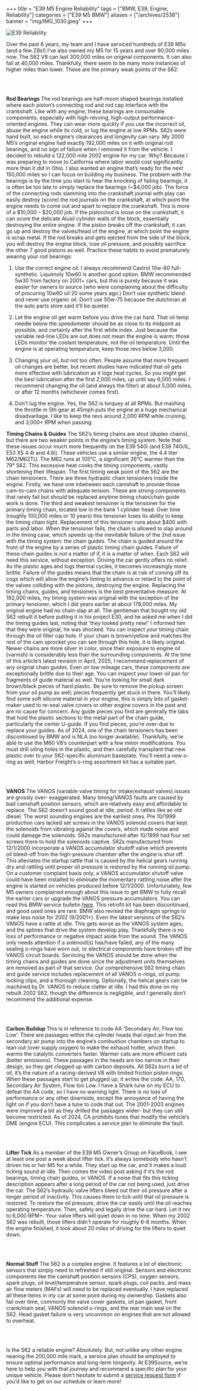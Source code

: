 
+++
title = "E39 M5 Engine Reliability"
tags = ["BMW, E39, Engine, Reliability"]
categories = ["E39 M5 BMW"]
aliases = ["/archives/2538"]
banner = "img/IMG_1030.jpeg"
+++


![E39 Reliability](../img/IMG_1030.jpeg)

Over the past 6 years, my team and I have serviced hundreds of E39 M5s (and a few Z8s!) I’ve also owned my M5 for 15 years and over 90,000 miles now. The S62 V8 can last 300,000 miles on original components. It can also fail at 40,000 miles. Thankfully, there seem to be many more instances of higher miles than lower. These are the primary weak points of the S62:

&nbsp;<br/><br/>

**Rod Bearings** The rod bearings are half-moon shaped bearings installed where each piston’s
connecting rod and rod cap interface with the crankshaft. Like with any engine, these bearings are
consumable components; especially with high-revving, high-output performance-oriented engines.
They can wear more quickly if you use the incorrect oil, abuse the engine while its cold, or lug the
engine at low RPMs. S62s were hand built, so each engine’s clearances and longevity can vary. My
2000 M5’s original engine had exactly 192,000 miles on it with original rod bearings, and no sign of
failure when I removed it from the vehicle. I decided to rebuild a 122,000 mile 2002 engine for my
car. Why? Because I was preparing to move to California where labor would cost significantly more
than it did in Ohio. I also wanted an engine that’s ready for the next 150,000 miles so I can focus on
building my business. The problem with the bearings is by the time you start to hear the knocking of
failing bearings, it is often be too late to simply replace the bearings (~$4,000 job). The force of the
connecting rods slamming into the crankshaft journal with play can easily destroy (score) the rod
journals on the crankshaft, at which point the engine needs to come out and apart to replace the
crankshaft. This is more of a $10,000 – $20,000 job. If the piston/rod is loose on the crankshaft, it
can score the delicate Alusil cylinder walls of the block, essentially destroying the entire engine. If
the piston breaks off the crankshaft, it can go up and destroy the valves/head of the engine, at which
point the engine is scrap metal. If the rod breaks and gets ejected from the side of the block, you will
destroy the engine block, lose oil pressure, and possibly sacrifice the other 7 good pistons as well.
Practice these habits to avoid prematurely wearing your rod bearings:

1. Use the correct engine oil. I always recommend Castrol 10w-60 full-synthetic. Liquimoly
10w60 is another good option. BMW recommended 5w30 from factory on 2001+ cars, but
this is purely because it was easier for owners to source (who were complaining about the
difficulty of procuring 10w60 oil 20 some years ago.) Don’t use synthetic blend and never
use organic oil. Don’t use 50w-75 because the dutchman at the auto parts store said it’ll be
quieter.


2. Let the engine oil get warm before you drive the car hard. That oil temp needle below the
speedometer should be as close to its midpoint as possible, and certainly after the first white
index. Just because the variable red-line LEDs are out does not mean the engine is warm;
those LEDs monitor the coolant temperature, not the oil temperature. Until the engine is at
operating temperature, keep those revs below 3,000.

3. Changing your oil, but not too often. People assume that more frequent oil changes are
better, but recent studies have indicated that oil gets more effective with lubrication as it logs
heat cycles. So you might get the best lubrication after the first 2,000 miles, up until say
6,000 miles. I recommend changing the oil (and always the filter) at about 5,000 miles, or
after 12 months (whichever comes first).

4. Don’t lug the engine. Yes, the S62 is torquey at all RPMs. But mashing the throttle in 5th
gear at 45mph puts the engine at a huge mechanical disadvantage. I like to keep the revs
around 2,000 RPM while cruising, and 3,000+ RPM when passing.

**Timing Chains & Guides** The S62’s timing chains are stout (duplex chains), but there are two
weaker points in the engine’s timing system. Note that these issues occur much more frequently on
the E39 540i (and E38 740i/iL, E53 X5 4.4i and 4.6i). These vehicles use a similar engine, the 4.4
liter M62/M62TU. The M62 runs at 105°C, a significant 26°C warmer than the 79° S62. This
excessive heat cooks the timing components, vastly shortening their lifespan. The first timing weak
point of the S62 are the chain tensioners. There are three hydraulic chain tensioners inside the
engine. Firstly, we have one inbetween each camshaft to provide those cam-to-cam chains with
adequate tension. These are strong components that rarely fail but should be replaced anytime
timing chain/chain guide work is done. The third and weakest tensioner is the tensioner for the
primary timing chain, located low in the bank 1 cylinder head. Over time (roughly 100,000 miles or
10 years) this tensioner loses its ability to keep the timing chain tight. Replacement of this tensioner
runs about $400 with parts and labor. When the tensioner fails, the chain is allowed to slap around
in the timing case, which speeds up the inevitable failure of the 2nd issue with the timing system: the
chain guides. The chain is guided around the front of the engine by a series of plastic timing chain
guides. Failure of these chain guides is not a matter of if, it is a matter of when. Each S62 will need
this service, without exception. Driving the car gently offers no relief. As the plastic ages and logs
thermal cycles, it becomes increasingly more brittle. Failure of the guides means that the chain is at
risk of coming off its cogs which will allow the engine’s timing to advance or retard to the point of the
valves colliding with the pistons, destroying the engine. Replacing the timing chains, guides, and
tensioners is the best preventative measure. At 192,000 miles, my timing system was original with
the exception of the primary tensioner, which I did years earlier at about 178,000 miles. My original
engine had no chain slap at all. The gentleman that bought my old S62 rebuilt it before putting it in
his project E30, and he asked me when I did the timing guides last, noting that ‘they looked pretty
new!’ I informed him that they were original; he was shocked. You can inspect your timing chain
through the oil filler cap hole. If your chain is brown/yellow and matches the rest of the cam sprocket
you can see through this hole, it is likely original. Newer chains are more silver in color, since their
exposure to engine oil (varnish) is considerably less than the surrounding components. At the time
of this article’s latest revision in April, 2025, I recommend replacement of any original chain guides.
Even on low mileage cars, these components are exceptionally brittle due to their age. You can
inspect your lower oil pan for fragments of guide material as well. You’re looking for small dark
brown/black pieces of hard plastic. Be sure to remove the pickup screen from your oil pump as well;
pieces frequently get stuck in there. You’ll likely find some soft silicone material in your engine, this
is simply bits of gasket-maker used to re-seal valve covers or other engine covers in the past and
are no cause for concern. Any guide pieces you find are generally the tabs that hold the plastic
sections to the metal part of the chain guide, particularly the center U-guide. If you find pieces,
you’re over-due to replace your guides. As of 2024, one of the chain tensioners has been
discontinued by BMW and is NLA (no longer available). Thankfully, we’re able to use the M60 V8’s
counterpart with a few minor modifications. You must drill oiling holes in the plastic, and then
carefully transplant that new plastic over to your S62-specific aluminum baseplate. You’ll need a
new o-ring as well; Harbor Freight’s o-ring assortment kit has a suitable part.

&nbsp;<br/><br/>

**VANOS** The VANOS (variable valve timing for intake/exhaust valves) issues are grossly over-
exaggerated. Many timing/VANOS faults are caused by bad camshaft position sensors, which are
relatively easy and affordable to replace. The S62 doesn’t sound good at idle, period. It rattles like
an old diesel. The worst sounding engines are the earliest ones. Pre 10/1999 production cars
lacked set screws in the VANOS solenoid covers that kept the solenoids from vibrating against the
covers, which made noise and could damage the solenoids. S62s manufactured after 10/1999 had
four set screws there to hold the solenoids captive. S62s manufactured from 12/1/2000 incorporate
a VANOS accumulator shutoff valve which prevents oil bleed-off from the high-pressure chamber
after the engine is shut off. This alleviates the startup rattle that is caused by the helical gears
running dry and rattling until proper oil pressure is restored by the running oil pump. On a customer
complaint basis only, a VANOS accumulator shutoff valve could have been installed to eliminate the
momentary rattling noise after the engine is started on vehicles produced before 12/1/2000.
Unfortunately, few M5 owners complained enough about this issue to get BMW to fully recall the
earlier cars or upgrade the VANOS pressure accumulators. You can read this BMW service
bulletin [here](https://www.dropbox.com/s/j4n8093162gk3fd/S62%20VANOS%20Rattle%202000.pdf?dl=0). This retrofit kit has been discontinued, and good used ones are rare. BMW also revised the diaphragm springs to make less noise for 2002 (9/2001+). Even the latest versions of
the S62’s VANOS have a rattle at idle. This gets worse as the VANOS system ages, and the splines
that drive the system develop play. Thankfully there is no loss of performance or negative impact
aside from the sound. The VANOS only needs attention if a solenoid(s) has/have failed, any of the
many sealing o-rings have worn out, or electrical components have broken off the VANOS circuit
boards. Servicing the VANOS should be done when the timing chains and guides are done since
the adjustment units themselves are removed as part of that service. Our comprehensive S62
timing chain and guide service includes replacement of all VANOS o-rings, oil pump locking clips,
and a thorough cleaning. Optionally, the helical gears can be machined by Dr. VANOS to reduce
clatter at idle. I had this done on my rebuilt 2002 S62, though the difference is negligible, and I
generally don’t recommend the additional expense.

&nbsp;<br/><br/>

**Carbon Buildup** This is in reference to code AA ‘Secondary Air, Flow too Low’. There are
passages within the cylinder heads that inject air from the secondary air pump into the engine’s
combustion chambers on startup to lean out (over supply oxygen) to make the exhaust hotter, which
then warms the catalytic converters faster. Warmer cats are more efficient cats (better emissions).
These passages in the heads are too narrow in their design, so they get clogged up with carbon
deposits. All S62s burn a bit of oil, it’s the nature of a racing-derived V8 with limited friction piston
rings. When these passages start to get plugged up, it writes the code: AA, 170, Secondary Air
System, Flow too Low. I have a Shark tune on my ECU to defeat the AA code, so I have no warning
light. There is no loss of performance or any other downside, except the annoyance of having the
light on if you don’t have a tune to code that out. The 2001-2003 engines were improved a bit as
they drilled the passages wider- but they can still become restricted. As of 2024, CA prohibits tunes
that modify the vehicle’s DME (engine ECU). This complicates a service plan to eliminate the fault.

&nbsp;<br/><br/>

**Lifter Tick** As a member of the E39 M5 Owner’s Group on FaceBook, I see at least one post a
week about lifter tick. It’s always somebody who hasn’t driven his or her M5 for a while. They start
up the car, and it makes a loud ticking sound at idle. Then comes the video post asking if it’s the rod
bearings, timing chain guides, or VANOS. If a noise that fits this ticking description appears after a
long period of the car not being used, just drive the car. The S62’s hydraulic valve lifters bleed out
their oil pressure after a longer period of inactivity. This causes them to tick until that oil pressure is
restored. To restore the oil pressure, drive the car easily until the oil reaches operating temperature.
Then, safely and legally drive the car hard. Let it rev to 6,000 RPM+. Your valve lifters will quiet
down in no time. When my 2002 S62 was rebuilt, those lifters didn’t operate for roughly 6-8 months.
When the engine finished, it took about 20 miles of driving for the lifters to quiet down.

&nbsp;<br/><br/>

**Normal Stuff** The S62 is a complex engine. It features a lot of electronic sensors that simply need
to refreshed if still original. Sensors and electronic components like the camshaft position sensors
(CPS), oxygen sensors, spark plugs, oil level/temperature sensor, spark plugs, coil packs, and mass
air flow meters (MAFs) will need to be replaced eventually. I have replaced all these items in my car
at some point during my ownership. Gaskets also fail over time, commonly the valve cover gaskets,
oil pan gasket, front crank/main seal, VANOS solenoid o-rings, and the rear main seal on the S62.
Head gasket failure is very uncommon on engines that are not allowed to overheat.

&nbsp;<br/><br/>

Is the S62 a reliable engine? Absolutely. But, not unlike any other engine nearing the 200,000 mile
mark, a service plan should be employed to ensure optimal performance and long-term longevity. At
E39Source, we’re here to help you with that journey and recommend a specific plan for your unique
vehicle. Please don’t hesitate to submit a [service request form](https://www.e39source.com/service/) if you’d like to get on our schedule or
learn more!

&nbsp;<br/><br/>

